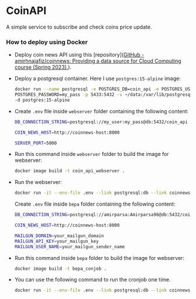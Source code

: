 # CoinAPI

A simple service to subscribe and check coins price update.



### How to deploy using Docker

- Deploy coin news API using this [repository]([GitHub - amirhnajafiz/coinnews: Providing a data source for Cloud Computing course (Spring 2023).](https://github.com/amirhnajafiz/coinnews)).

- Deploy a postgresql container. Here I use `postgres:15-alpine` image:
  
  ```bash
  docker run --name postgresql -e POSTGRES_DB=coin_api -e POSTGRES_USER=my_user -e \
  POSTGRES_PASSWORD=my_pass -p 5433:5432 -v ~/data:/var/lib/postgresql/data \
  -d postgres:15-alpine
  ```

- Create `.env` file inside `webserver` folder containing the following content:
  
  ```bash
  DB_CONNECTION_STRING=postgresql://my_user:my_pass@db:5432/coin_api
  
  COIN_NEWS_HOST=http://coinnews-host:8000
  
  SERVER_PORT=5000
  ```

- Run this command inside `webserver` folder to build the image for webserver:
  
  ```bash
  docker image build -t coin_api_webserver .
  ```

- Run the webserver:
  
  ```bash
  docker run -it --env-file .env --link postgresql:db --link coinnews-container:coinnews-host -p 5001:5000 coin_api_webserver5
  ```
  
  Create `.env` file inside `bepa` folder containing the following content:
  
  ```bash
  DB_CONNECTION_STRING=postgresql://amirparsa:Amirparsa96@db:5432/coin_api
  
  COIN_NEWS_HOST=http://coinnews-host:8000
  
  MAILGUN_DOMAIN=your_mailgun_domain
  MAILGUN_API_KEY=your_mailgun_key
  MAILGUN_USER_NAME=your_mailgun_sender_name
  ```

- Run this command inside `bepa` folder to build the image for webserver:
  
  ```bash
  docker image build -t bepa_conjob .
  ```

- You can use the following command to run the cronjob one time.
  
  ```bash
  docker run -it --env-file .env --link postgresql:db --link coinnews-container:coinnews-host -p 5001:5000 bepa_conjob
  ```
